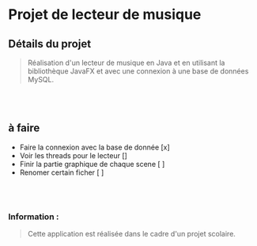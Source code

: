 # Projet de lecteur de musique 

## Détails du projet
> Réalisation d'un lecteur de musique en Java et en utilisant la bibliothèque JavaFX et avec une connexion à une base de données MySQL.

<br><br>


## à faire
- Faire la connexion avec la base de donnée [x]
- Voir les threads pour le lecteur []
- Finir la partie graphique de chaque scene [ ]
- Renomer certain ficher [ ]


<br><br>

### Information : 
> Cette application est réalisée dans le cadre d'un projet scolaire.
